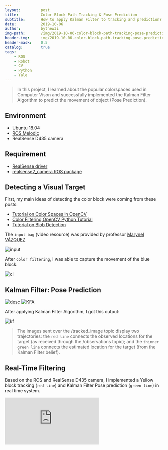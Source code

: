 ```yaml
---
layout:         post
title:          Color Block Path Tracking & Pose Prediction
subtitle:       How to apply Kalman Filter to tracking and prediction?
date:           2019-10-06
author:         bythew3i
img-path:       /img/2019-10-06-color-block-path-tracking-pose-prediction/
header-img:     img/2019-10-06-color-block-path-tracking-pose-prediction/bg.gif
header-mask:    0.5
catalog:        true
tags:
    - ROS
    - Robot
    - CV
    - Python
    - Yale
---
```


> In this project, I learned about the popular colorspaces used in Computer Vison and successfully implemented the Kalman Filter Algorithm to predict the movement of object (Pose Prediction).

## Environment
- Ubuntu 18.04
- [ROS Melodic](http://wiki.ros.org/melodic/Installation/Ubuntu)
- RealSense D435 camera

## Requirement
- [RealSense driver](https://github.com/IntelRealSense/librealsense/blob/master/doc/distribution_linux.md)
- [realsense2_camera ROS package](https://github.com/IntelRealSense/realsense-ros)


## Detecting a Visual Target
First, my main ideas of detecting the color block were coming from these posts:
- [Tutorial on Color Spaces in OpenCV](https://www.learnopencv.com/color-spaces-in-opencv-cpp-python/)
- [Color Filtering OpenCV Python Tutorial](https://pythonprogramming.net/color-filter-python-opencv-tutorial/)
- [Tutorial on Blob Detection](https://www.learnopencv.com/blob-detection-using-opencv-python-c/)

The `input bag` (video resource) was provided by professor [Marynel VÁZQUEZ](http://www.marynel.net/)

![input]({{page.img-path}}in.gif)

After `color filtering`, I was able to capture the movement of the blue block.

![cl]({{page.img-path}}cl.gif)




## Kalman Filter: Pose Prediction


![desc]({{page.img-path}}desc.png)
![KFA]({{page.img-path}}KFA.jpeg)

After applying Kalman Filter Algorithm, I got this output:

![kf]({{page.img-path}}kf.gif)

> The images sent over the /tracked_image topic display two trajectories: the `red line` connects the observed locations for the target (as received through the /observations topic); and the `thinner green line` connects the estimated location for the target (from the Kalman Filter belief).


## Real-Time Filtering
Based on the ROS and RealSense D435 camera, I implemented a Yellow block tracking (`red line`) and Kalman Filter Pose prediction (`green line`) in real time system.

<iframe src="https://www.youtube.com/embed/qhstN7fMYwk" frameborder="0" allow="accelerometer; autoplay; encrypted-media; gyroscope; picture-in-picture" allowfullscreen></iframe>

